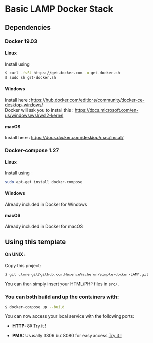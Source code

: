 # Basic LAMP Docker Stack


## Dependencies

### **Docker 19.03**  
#### Linux  
Install using :
```bash
$ curl -fsSL https://get.docker.com -o get-docker.sh
$ sudo sh get-docker.sh
``` 

#### Windows    
Install here : https://hub.docker.com/editions/community/docker-ce-desktop-windows/  
Docker will ask you to install this : https://docs.microsoft.com/en-us/windows/wsl/wsl2-kernel  

#### macOS    
Install here : https://docs.docker.com/desktop/mac/install/  


### **Docker-compose 1.27**  

#### Linux  
Install using :
```bash
sudo apt-get install docker-compose
```

#### Windows  
Already included in Docker for Windows

#### macOS  
Already included in Docker for macOS


## Using this template
#### On UNIX :

Copy this project:
```bash
$ git clone git@github.com:MaxenceVacheron/simple-docker-LAMP.git
```

You can then simply insert your HTML/PHP files in ```src/```.

### You can both build and up the containers with:  
```bash
$ docker-compose up --build
```


You can now access your local service with the following ports:

- **HTTP:** 80
[Try it !](http://localhost:80)

- **PMA:** Ususally 3306 but 8080 for easy access
[Try it !](http://localhost:8080)

